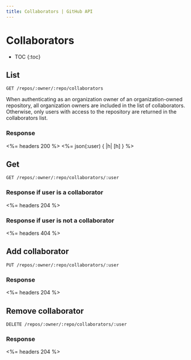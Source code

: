 ```yaml
---
title: Collaborators | GitHub API
---
```


# Collaborators

* TOC
{:toc}

## List

    GET /repos/:owner/:repo/collaborators

When authenticating as an organization owner of an organization-owned
repository, all organization owners are included in the list of collaborators.
Otherwise, only users with access to the repository are returned in the
collaborators list.

### Response

<%= headers 200 %>
<%= json(:user) { |h| [h] } %>

## Get

    GET /repos/:owner/:repo/collaborators/:user

### Response if user is a collaborator

<%= headers 204 %>

### Response if user is not a collaborator

<%= headers 404 %>

## Add collaborator

    PUT /repos/:owner/:repo/collaborators/:user

### Response

<%= headers 204 %>

## Remove collaborator

    DELETE /repos/:owner/:repo/collaborators/:user

### Response

<%= headers 204 %>
